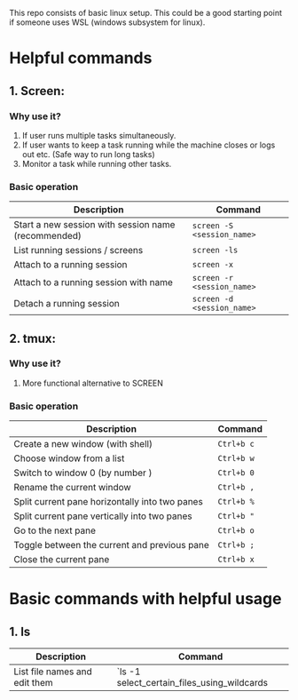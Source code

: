 This repo consists of basic linux setup. This could be a good starting point if someone uses WSL (windows subsystem for linux).

# Helpful commands

## 1. Screen:
### Why use it?
1. If user runs multiple tasks simultaneously.
2. If user wants to keep a task running while the machine closes or logs out etc. (Safe way to run long tasks)
3. Monitor a task while running other tasks.

### Basic operation 

| Description 				| Command 				|
|---------------------------------------|---------------------------------------|
| Start a new session with session name (recommended) | `screen -S <session_name>`		|
| List running sessions / screens	| `screen -ls`				|
| Attach to a running session		| `screen -x`				|
| Attach to a running session with name	| `screen -r <session_name>`		|
| Detach a running session		| `screen -d <session_name>`		|

## 2. tmux:
### Why use it?
1. More functional alternative to SCREEN

### Basic operation

| Description 				| Command 				|
|---------------------------------------|---------------------------------------|
| Create a new window (with shell) | `Ctrl+b c`		|
| Choose window from a list	| `Ctrl+b w`				|
| Switch to window 0 (by number )		| `Ctrl+b 0`				|
| Rename the current window	| `Ctrl+b ,`		|
| Split current pane horizontally into two panes		| `Ctrl+b %`		|
| Split current pane vertically into two panes| `Ctrl+b "`				|
|  Go to the next pane		| `Ctrl+b o`				|
| Toggle between the current and previous pane	| `Ctrl+b ;`		|
| Close the current pane		| `Ctrl+b x`		|

# Basic commands with helpful usage

## 1. ls

| Description 				| Command 				|
|---------------------------------------|---------------------------------------|
| List file names and edit them | `ls -1 select_certain_files_using_wildcards | sed -e 's/pattern_to_remove//'`		|
